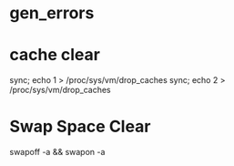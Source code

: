 # gen_errors




# cache clear #
sync; echo 1 > /proc/sys/vm/drop_caches
sync; echo 2 > /proc/sys/vm/drop_caches



# Swap Space Clear #
swapoff -a && swapon -a


